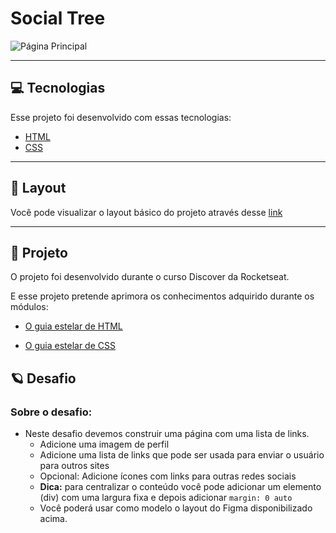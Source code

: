 # **Social Tree**

![Página Principal](https://github.com/WendelSantosNunes/Social-Tree/blob/main/img/readme/P%C3%A1gina-principal.png?raw=true)

---

## 💻 **Tecnologias**

Esse projeto foi desenvolvido com essas tecnologias:

- [HTML](https://developer.mozilla.org/pt-BR/docs/Web/HTML)
- [CSS](https://developer.mozilla.org/pt-BR/docs/Web/CSS)

---

## 🎨 **Layout**

Você pode visualizar o layout básico do projeto através desse [link](<https://www.figma.com/file/qL29ZvyDKCYlfBFPjAdzrk/DD-%2F-Social-links-(Copy)?node-id=0%3A1>)

---

## 🚀 **Projeto**

O projeto foi desenvolvido durante o curso Discover ​da Rocketseat.

E esse projeto pretende aprimora os conhecimentos adquirido durante os módulos:

- [O guia estelar de HTML](https://app.rocketseat.com.br/node/o-guia-estelar-de-html)

- [O guia estelar de CSS](https://app.rocketseat.com.br/node/o-guia-estelar-de-css)

## :ringed_planet: **Desafio**

### Sobre o desafio:

- Neste desafio devemos construir uma página com uma lista de links.
  - Adicione uma imagem de perfil
  - Adicione uma lista de links que pode ser usada para enviar o usuário para outros sites
  - Opcional: Adicione ícones com links para outras redes sociais
  - **Dica:** para centralizar o conteúdo você pode adicionar um elemento (div) com uma largura fixa e depois adicionar `margin: 0 auto`
  - Você poderá usar como modelo o layout do Figma disponibilizado acima.
